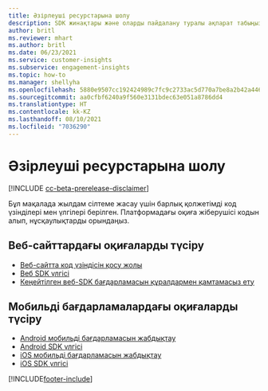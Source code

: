 ```yaml
---
title: Әзірлеуші ресурстарына шолу
description: SDK жинақтары және оларды пайдалану туралы ақпарат табыңыз.
author: britl
ms.reviewer: mhart
ms.author: britl
ms.date: 06/23/2021
ms.service: customer-insights
ms.subservice: engagement-insights
ms.topic: how-to
ms.manager: shellyha
ms.openlocfilehash: 5880e9507cc192424989c7fc9c2733ac5d770a7be8a2b42a446ffd8681fa7612
ms.sourcegitcommit: aa0cfbf6240a9f560e3131bdec63e051a8786dd4
ms.translationtype: HT
ms.contentlocale: kk-KZ
ms.lasthandoff: 08/10/2021
ms.locfileid: "7036290"
---
```

# <a name="developer-resources-overview"></a>Әзірлеуші ресурстарына шолу

[!INCLUDE [cc-beta-prerelease-disclaimer](includes/cc-beta-prerelease-disclaimer.md)]

Бұл мақалада жылдам сілтеме жасау үшін барлық қолжетімді код үзінділері мен үлгілері берілген. Платформадағы оқиға жіберушісі кодын алып, нұсқаулықтарды орындаңыз. 

## <a name="capture-events-from-websites"></a>Веб-сайттардағы оқиғаларды түсіру

- [Веб-сайтта код үзіндісін қосу жолы](instrument-website.md)
- [Веб SDK үлгісі](websdk-sample.md)
- [Кеңейтілген веб-SDK бағдарламасын құралдармен қамтамасыз ету](advanced-SDK-implementation.md)

## <a name="capture-events-from-mobile-apps"></a>Мобильді бағдарламалардағы оқиғаларды түсіру

- [Android мобильді бағдарламасын жабдықтау](get-started-android.md)
- [Android SDK үлгісі](androidsdk-sample.md)
- [iOS мобильді бағдарламасын жабдықтау](get-started-ios.md)
- [iOS SDK үлгісі](iossdk-sample.md)

[!INCLUDE[footer-include](../includes/footer-banner.md)]